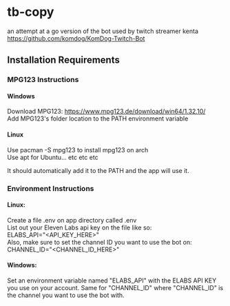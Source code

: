 # tb-copy
an attempt at a go version of the bot used by twitch streamer kenta https://github.com/komdog/KomDog-Twitch-Bot

## Installation Requirements
### MPG123 Instructions
#### Windows
Download MPG123: https://www.mpg123.de/download/win64/1.32.10/ \
Add MPG123's folder location to the PATH environment variable
#### Linux
Use pacman -S mpg123 to install mpg123 on arch \
Use apt for Ubuntu... etc etc etc

It should automatically add it to the PATH and the app will use it.


### Environment Instructions

#### Linux:
Create a file .env on app directory called .env \
List out your Eleven Labs api key on the file like so: \
ELABS_API="<API_KEY_HERE>" \
Also, make sure to set the channel ID you want to use the bot on:
CHANNEL_ID="<CHANNEL_ID_HERE>"

#### Windows:
Set an environment variable named "ELABS_API" with the ELABS API KEY you use on your account.
Same for "CHANNEL_ID" where "CHANNEL_ID" is the channel you want to use the bot with.
